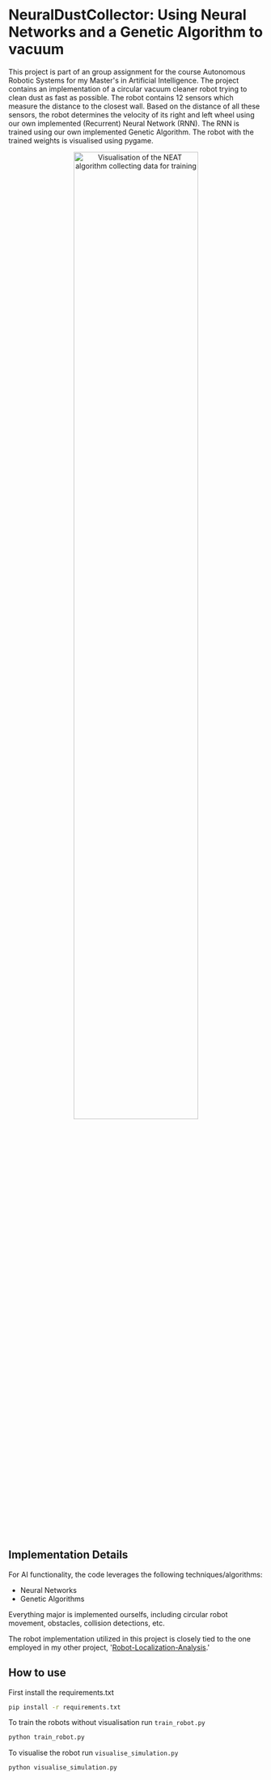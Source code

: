 # NeuralDustCollector: Using Neural Networks and a Genetic Algorithm to vacuum
This project is part of an group assignment for the course Autonomous Robotic Systems for my Master's in Artificial Intelligence. The project contains an implementation of a circular vacuum cleaner robot trying to clean dust as fast as possible. The robot contains 12 sensors which measure the distance to the closest wall. Based on the distance of all these sensors, the robot determines the velocity of its right and left wheel using our own implemented (Recurrent) Neural Network (RNN). The RNN is trained using our own implemented Genetic Algorithm. The robot with the trained weights is visualised using pygame.

<p align="center" width="100%">
    <img src="images\neural-dust-collector.gif" alt="Visualisation of the NEAT algorithm collecting data for training" width="70%">
</p>

## Implementation Details
For AI functionality, the code leverages the following techniques/algorithms:
* Neural Networks
* Genetic Algorithms

Everything major is implemented ourselfs, including circular robot movement, obstacles, collision detections, etc.

The robot implementation utilized in this project is closely tied to the one employed in my other project, '[Robot-Localization-Analysis](https://github.com/GitHubByJelle/Robot-Localization-Analysis).'

## How to use
First install the requirements.txt
```bash
pip install -r requirements.txt
```

To train the robots without visualisation run `train_robot.py`
```bash
python train_robot.py
```

To visualise the robot run `visualise_simulation.py`
```bash
python visualise_simulation.py
```